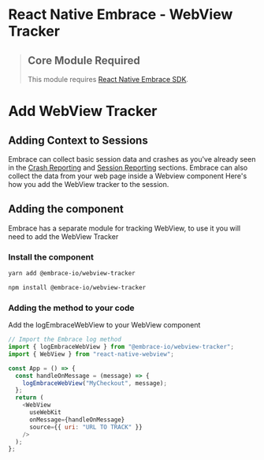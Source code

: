# React Native Embrace - WebView Tracker

> ## Core Module Required
>
> This module requires [React Native Embrace SDK](https://www.npmjs.com/package/@embrace-io/react-native).

# Add WebView Tracker

## Adding Context to Sessions

Embrace can collect basic session data and crashes as you've already seen in the [Crash Reporting](https://embrace.io/docs/react-native/integration/crash-reporting) and [Session Reporting](https://embrace.io/docs/react-native/integration/session-reporting) sections.
Embrace can also collect the data from your web page inside a Webview component
Here's how you add the WebView tracker to the session.

## Adding the component

Embrace has a separate module for tracking WebView, to use it you will need to add the WebView Tracker

### Install the component

```sh
yarn add @embrace-io/webview-tracker
```

```sh
npm install @embrace-io/webview-tracker
```

### Adding the method to your code

Add the logEmbraceWebView to your WebView component

```javascript
// Import the Embrace log method
import { logEmbraceWebView } from "@embrace-io/webview-tracker";
import { WebView } from "react-native-webview";

const App = () => {
  const handleOnMessage = (message) => {
    logEmbraceWebView("MyCheckout", message);
  };
  return (
    <WebView
      useWebKit
      onMessage={handleOnMessage}
      source={{ uri: "URL TO TRACK" }}
    />
  );
};
```
